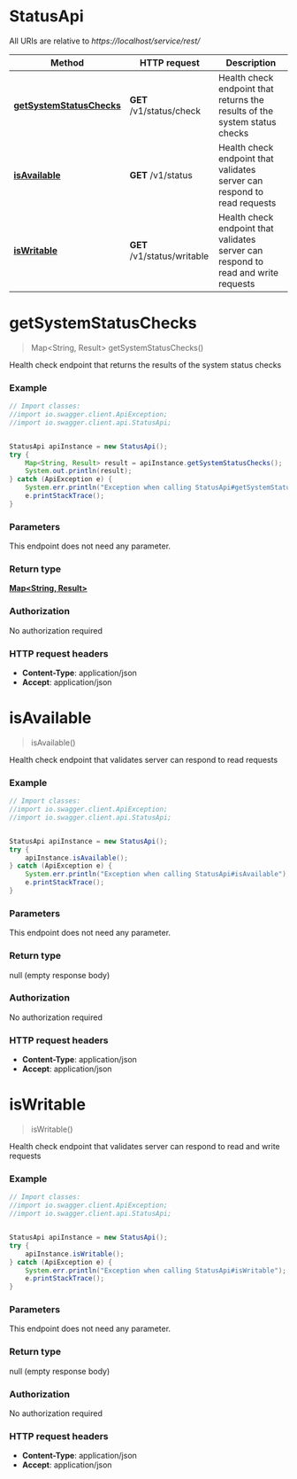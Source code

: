 # StatusApi

All URIs are relative to *https://localhost/service/rest/*

Method | HTTP request | Description
------------- | ------------- | -------------
[**getSystemStatusChecks**](StatusApi.md#getSystemStatusChecks) | **GET** /v1/status/check | Health check endpoint that returns the results of the system status checks
[**isAvailable**](StatusApi.md#isAvailable) | **GET** /v1/status | Health check endpoint that validates server can respond to read requests
[**isWritable**](StatusApi.md#isWritable) | **GET** /v1/status/writable | Health check endpoint that validates server can respond to read and write requests


<a name="getSystemStatusChecks"></a>
# **getSystemStatusChecks**
> Map&lt;String, Result&gt; getSystemStatusChecks()

Health check endpoint that returns the results of the system status checks



### Example
```java
// Import classes:
//import io.swagger.client.ApiException;
//import io.swagger.client.api.StatusApi;


StatusApi apiInstance = new StatusApi();
try {
    Map<String, Result> result = apiInstance.getSystemStatusChecks();
    System.out.println(result);
} catch (ApiException e) {
    System.err.println("Exception when calling StatusApi#getSystemStatusChecks");
    e.printStackTrace();
}
```

### Parameters
This endpoint does not need any parameter.

### Return type

[**Map&lt;String, Result&gt;**](Result.md)

### Authorization

No authorization required

### HTTP request headers

 - **Content-Type**: application/json
 - **Accept**: application/json

<a name="isAvailable"></a>
# **isAvailable**
> isAvailable()

Health check endpoint that validates server can respond to read requests



### Example
```java
// Import classes:
//import io.swagger.client.ApiException;
//import io.swagger.client.api.StatusApi;


StatusApi apiInstance = new StatusApi();
try {
    apiInstance.isAvailable();
} catch (ApiException e) {
    System.err.println("Exception when calling StatusApi#isAvailable");
    e.printStackTrace();
}
```

### Parameters
This endpoint does not need any parameter.

### Return type

null (empty response body)

### Authorization

No authorization required

### HTTP request headers

 - **Content-Type**: application/json
 - **Accept**: application/json

<a name="isWritable"></a>
# **isWritable**
> isWritable()

Health check endpoint that validates server can respond to read and write requests



### Example
```java
// Import classes:
//import io.swagger.client.ApiException;
//import io.swagger.client.api.StatusApi;


StatusApi apiInstance = new StatusApi();
try {
    apiInstance.isWritable();
} catch (ApiException e) {
    System.err.println("Exception when calling StatusApi#isWritable");
    e.printStackTrace();
}
```

### Parameters
This endpoint does not need any parameter.

### Return type

null (empty response body)

### Authorization

No authorization required

### HTTP request headers

 - **Content-Type**: application/json
 - **Accept**: application/json

